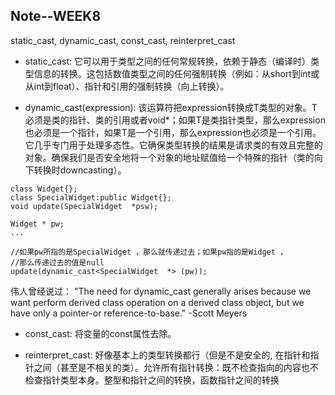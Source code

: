 ## Note--WEEK8

static_cast<T>, dynamic_cast<T>, const_cast<T>, reinterpret_cast<T>

- static_cast<T>: 它可以用于类型之间的任何常规转换，依赖于静态（编译时）类型信息的转换。这包括数值类型之间的任何强制转换（例如：从short到int或从int到float）、指针和引用的强制转换（向上转换）。

- dynamic_cast<T>(expression): 该运算符把expression转换成T类型的对象。T必须是类的指针、类的引用或者void*；如果T是类指针类型，那么expression也必须是一个指针，如果T是一个引用，那么expression也必须是一个引用。它几乎专门用于处理多态性。它确保类型转换的结果是请求类的有效且完整的对象。确保我们是否安全地将一个对象的地址赋值给一个特殊的指针（类的向下转换时downcasting）。
  
```
class Widget{};
class SpecialWidget:public Widget{};
void update(SpecialWidget  *psw);

Widget * pw;
...

//如果pw所指的是SpecialWidget ，那么就传递过去；如果pw指的是Widget ，
//那么传递过去的值是null
update(dynamic_cast<SpecialWidget  *> (pw)); 
```

伟人曾经说过：
"The need for dynamic_cast generally arises because we want perform derived class operation on a derived class object, but we have only a pointer-or reference-to-base." -Scott Meyers

- const_cast<T>: 将变量的const属性去除。

- reinterpret_cast<T>: 好像基本上的类型转换都行（但是不是安全的, 在指针和指针之间（甚至是不相关的类）。允许所有指针转换：既不检查指向的内容也不检查指针类型本身。整型和指针之间的转换，函数指针之间的转换

